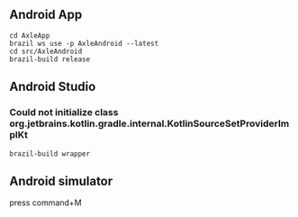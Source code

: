 ## Android App
```
cd AxleApp
brazil ws use -p AxleAndroid --latest
cd src/AxleAndroid
brazil-build release
```

## Android Studio

### Could not initialize class org.jetbrains.kotlin.gradle.internal.KotlinSourceSetProviderImplKt
```
brazil-build wrapper
```

## Android simulator

press command+M
